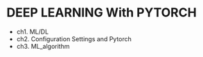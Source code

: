 # DEEP LEARNING With PYTORCH

- ch1. ML/DL
- ch2. Configuration Settings and Pytorch
- ch3. ML_algorithm
